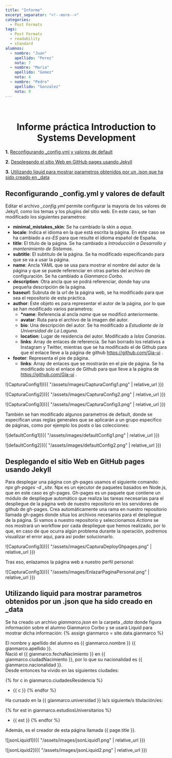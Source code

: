 ```yaml
---
title: "Informe"
excerpt_separator: "<!--more-->"
categories:
  - Post Formats
tags:
  - Post Formats
  - readability
  - standard
alumnos:
  - nombre: "Juan"
    apellido: "Perez"
    nota: 7
  - nombre: "Maria"
    apellido: "Gomez"
    nota: 4
  - nombre: "Pedro"
    apellido: "Gonzalez"
    nota: 9
---
```


<br />
<p align="center">

  <h1 align="center">Informe práctica Introduction to Systems Development </h1>

</p>

<!-- TABLE OF CONTENTS -->
**1.** [Reconfigurando _config.yml y valores de default](https://ull-esit-dmsi-2223.github.io/intro2sd-gianmarco-corbo-alu0101134741/post%20formats/informe/#reconfigurando-_configyml-y-valores-de-default)

**2.** [Desplegando el sitio Web en GitHub pages usando Jekyll](https://ull-esit-dmsi-2223.github.io/intro2sd-gianmarco-corbo-alu0101134741/post%20formats/informe/#desplegando-el-sitio-web-en-github-pages-usando-jekyll)

**3.** [Utilizando liquid para mostrar parametros obtenidos por un .json que ha sido creado en _data](https://ull-esit-dmsi-2223.github.io/intro2sd-gianmarco-corbo-alu0101134741/post%20formats/informe/#utilizando-liquid-para-mostrar-parametros-obtenidos-por-un-json-que-ha-sido-creado-en-_data)

## Reconfigurando _config.yml y valores de default

Editar el archivo *_config.yml* permite configurar la mayoría de los valores de Jekyll, como los temas y los plugins del sitio web.
En este caso, se han modificado los siguientes parametros:

* **minimal_mistakes_skin**: Se ha cambiado la skin a *aqua*.
* **locale**: Indica el idioma en la que está escrita la página. En este caso se ha cambiado a *es-ES* para que resulte el idioma español de España.
* **title**: El titulo de la página. Se ha cambiado a *Introducción a Desarrollo y mantenimiento de Sistemas*.
* **subtitle**: El subtitulo de la página. Se ha modificado especificando para que se va a usar la página.
* **name**: Ancla YAML que se usa para mostrar el nombre del autor de la página y que se puede referenciar en otras partes del archivo de configuración. Se ha cambiado a *Gianmarco Corbo*.
* **description**: Otra ancla que se podrá referenciar, donde hay una pequeña descripción de la página.
* **baseurl**: Subruta de la url de la página web, se ha modificado para que sea el repositorio de esta práctica.
* **author**: Este objeto es para representar el autor de la página, por lo que se han modificado varios parametros:
    * **\*name**: Referencia al ancla *name* que se modificó anteriormente.
    * **avatar**: Ruta para el archivo de la imagen del autor.
    * **bio**: Una descripción del autor. Se ha modificado a *Estudiante de la Universidad de La Laguna*.
    * **location**: Lugar de residencia del autor. Modificado a *Islas Canarias*.
    * **links**: Array de enlaces de referencia. Se han borrado los relativos a Instagram y Twitter, mientras que se ha modificado el de Github para que el enlace lleve a la página de github https://github.com/Gia-ui .
* **footer**:  Representa el pie de página.
    * **links**: Array de enlaces que se mostrarán en el pie de página. Se ha modificado solo el enlace de Github para que lleve a la página de https://github.com/Gia-ui .



![CapturaConfig1]({{ "/assets/images/CapturaConfig1.png" | relative_url }})

![CapturaConfig2]({{ "/assets/images/CapturaConfig2.png" | relative_url }})

![CapturaConfig3]({{ "/assets/images/CapturaConfig3.png" | relative_url }})

También se han modificado algunos parametros de default, donde se especifican unas reglas generales que se aplicarán a un grupo especifico de páginas, como por ejemplo los posts o las colecciones:

![defaultConfig1]({{ "/assets/images/defaultConfig1.png" | relative_url }})

![defaultConfig2]({{ "/assets/images/defaultConfig2.png" | relative_url }})

## Desplegando el sitio Web en GitHub pages usando Jekyll

Para desplegar una página con gh-pages usamos el siguiente comando: *npx gh-pages -d _site*.
Npx es un ejecutor de paquetes basados en Node.js, que en este caso es gh-pages.
Gh-pages es un paquete que contiene un módulo de despliegue automático que realiza las tareas necesarias para el despliegue de la página web de nuestro repositorio en los servidores de github de gh-pages.
Crea automáticamente una rama en nuestro repositorio llamada gh-pages donde situa los archivos necesarios para el despliegue de la página.
Si vamos a nuestro repositorio y seleccionamos *Actions* se nos mostrará un workflow por cada despliegue que hemos realizado, por lo que, en caso de que ocurra algún problema durante la operación, podremos visualizar el error aquí, para así poder solucionarlo.

![CapturaConfig3]({{ "/assets/images/CapturaDeployGhpages.png" | relative_url }})

Tras eso, enlazamos la página web a nuestro perfil personal:

![CapturaConfig3]({{ "/assets/images/EnlazarPaginaPersonal.png" | relative_url }})


## Utilizando liquid para mostrar parametros obtenidos por un .json que ha sido creado en _data

Se ha creado un archivo *gianmarco.json* en la carpeta *_data* donde figura información sobre el alumno Gianmarco Corbo y se usará Liquid para mostrar dicha información:
{% assign gianmarco = site.data.gianmarco %}

El nombre y apellido del alumno es {{ gianmarco.nombre }} {{ gianmarco.apellido }}. <br>
Nació el {{ gianmarco.fechaNacimiento }} en {{ gianmarco.ciudadNacimiento }}, por lo que su nacionalidad es {{ gianmarco.nacionalidad }}. <br>
Desde entonces ha vivido en las siguientes ciudades:

{% for c in gianmarco.ciudadesResidencia %}
* {{ c }}
{% endfor %}

Ha cursado en la {{ gianmarco.universidad }} la/s siguiente/s titulación/es:

{% for est in gianmarco.estudiosUniversitarios %}
* {{ est }}
{% endfor %}

Además, es el creador de esta página llamada {{ page.title }}.

![jsonLiquid1]({{ "/assets/images/jsonLiquid1.png" | relative_url }})

![jsonLiquid2]({{ "/assets/images/jsonLiquid2.png" | relative_url }})

